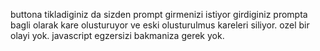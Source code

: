 buttona tikladiginiz da sizden prompt girmenizi istiyor girdiginiz prompta bagli olarak kare olusturuyor ve eski olusturulmus kareleri siliyor. ozel bir olayi yok. javascript egzersizi bakmaniza gerek yok.
